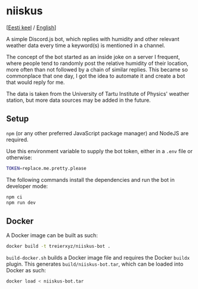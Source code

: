 # niiskus
[[Eesti keel](./README.ee.md) / [English](./README.md)]

A simple Discord.js bot, which replies with humidity and other relevant weather data every time a keyword(s) is mentioned in a channel.

The concept of the bot started as an inside joke on a server I frequent, where people tend to randomly post the relative humidity of their location, more often than not followed by a chain of similar replies. This became so commonplace that one day, I got the idea to automate it and create a bot that would reply for me.

The data is taken from the University of Tartu Institute of Physics' weather station, but more data sources may be added in the future.

## Setup

`npm` (or any other preferred JavaScript package manager) and NodeJS are required.

Use this environment variable to supply the bot token, either in a `.env` file or otherwise:
```bash
TOKEN=replace.me.pretty.please
```

The following commands install the dependencies and run the bot in developer mode:
```bash
npm ci
npm run dev
```
## Docker
A Docker image can be built as such:
```bash
docker build -t treierxyz/niiskus-bot .
```

`build-docker.sh` builds a Docker image file and requires the Docker `buildx` plugin. This generates `build/niiskus-bot.tar`, which can be loaded into Docker as such:
```bash
docker load < niiskus-bot.tar
```